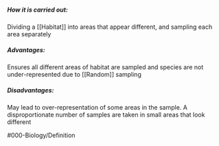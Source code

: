 ##### How it is carried out:
Dividing a [[Habitat]] into areas that appear different, and sampling each area separately
##### Advantages:
Ensures all different areas of habitat are sampled and species are not under-represented due to [[Random]] sampling
##### Disadvantages:
May lead to over-representation of some areas in the sample. A disproportionate number of samples are taken in small areas that look different

#000-Biology/Definition 